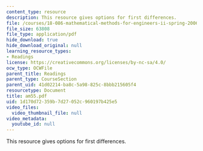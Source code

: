 ```yaml
---
content_type: resource
description: This resource gives options for first differences.
file: /courses/18-086-mathematical-methods-for-engineers-ii-spring-2006/1d170d72359b7d27052c960197b425e5_am55.pdf
file_size: 63808
file_type: application/pdf
hide_download: true
hide_download_original: null
learning_resource_types:
- Readings
license: https://creativecommons.org/licenses/by-nc-sa/4.0/
ocw_type: OCWFile
parent_title: Readings
parent_type: CourseSection
parent_uid: 41d02214-ba8c-5a98-825c-8bbb215605f4
resourcetype: Document
title: am55.pdf
uid: 1d170d72-359b-7d27-052c-960197b425e5
video_files:
  video_thumbnail_file: null
video_metadata:
  youtube_id: null
---
```

This resource gives options for first differences.